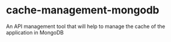 # cache-management-mongodb
An API management tool that will help to manage the cache of the application in MongoDB
